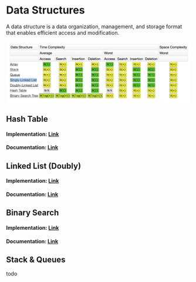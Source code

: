 # Data Structures
A data structure is a data organization, management, and storage format that enables efficient access and modification.

<p align="center">
  <img src="assets/images/ds-chart.png" />
</p>


## Hash Table
#### Implementation: [Link](implementation/HashTable.js)
#### Documentation: [Link](documentation/HashTable.md)


## Linked List (Doubly)
#### Implementation: [Link](implementation/LinkedList.js)
#### Documentation: [Link](documentation/LinkedList.md)


## Binary Search
#### Implementation: [Link](implementation/BinarySearch.js)
#### Documentation: [Link](documentation/BinarySearch.md)


## Stack & Queues
todo
